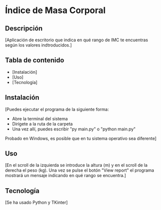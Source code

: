 # Índice de Masa Corporal

## Descripción

[Aplicación de escritorio que indica en qué rango de IMC te encuentras según los valores indtroducidos.]

## Tabla de contenido

- [Instalación]
- [Uso]
- [Tecnología]

## Instalación

[Puedes ejecutar el programa de la siguiente forma:

- Abre la terminal del sistema
- Dirígete a la ruta de la carpeta
- Una vez allí, puedes escribir "py main.py" o "python main.py"

Probado en Windows, es posible que en tu sistema operativo sea diferente]

## Uso

[En el scroll de la izquierda se introduce la altura (m) y en el scroll de la derecha el peso (kg).
Una vez se pulse el botón "View report" el programa mostrará un mensaje indicando en qué rango se encuentra.]

## Tecnología

[Se ha usado Python y TKinter]
